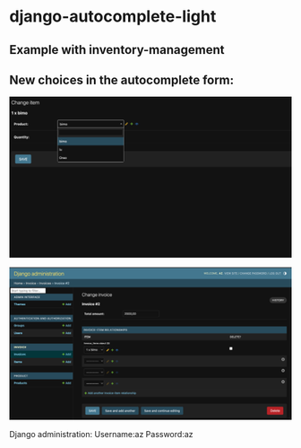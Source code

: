   # django-autocomplete-light
 
  ## Example with inventory-management 
  
  
  ## New choices in the autocomplete form:
![Example Image](Capture%20d’écran%202023-06-02%20à%2017.53.56.png)


![Example Image](Capture%20d’écran%202023-06-02%20à%2017.54.07.png)


Django administration:
Username:az
Password:az
